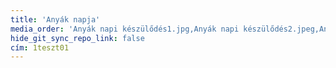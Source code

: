 ```yaml
---
title: 'Anyák napja'
media_order: 'Anyák napi készülődés1.jpg,Anyák napi készülődés2.jpeg,Anyák napi készülődés3.jpeg,Anyák napi készülődés4.jpeg,Anyák napi készülődés5.jpeg,Anyák napja_2021001.jpg,Anyák napja_2021002.jpg,Anyák napja_2021003.jpg,Anyák napja_2021007.jpg,Anyák napja_2021008.jpg,Anyák napja_2021009.jpg,Anyák napja_2021010.jpg,Anyák napja_2021011.jpg,ANYA.jpg'
hide_git_sync_repo_link: false
cím: 1teszt01
---
```


